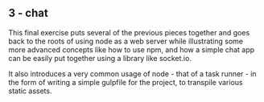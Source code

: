 ## 3 - chat

This final exercise puts several of the previous pieces together and goes back to the roots of using node as a web server while illustrating some more advanced concepts like how to use npm, and how a simple chat app can be easily put together using a library like socket.io.

It also introduces a very common usage of node - that of a task runner - in the form of writing a simple gulpfile for the project, to transpile various static assets.
